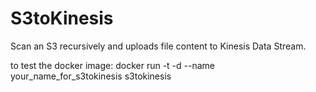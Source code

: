 # S3toKinesis
Scan an S3 recursively and uploads file content to Kinesis Data Stream.

to test the docker image:
docker run -t -d --name your_name_for_s3tokinesis s3tokinesis